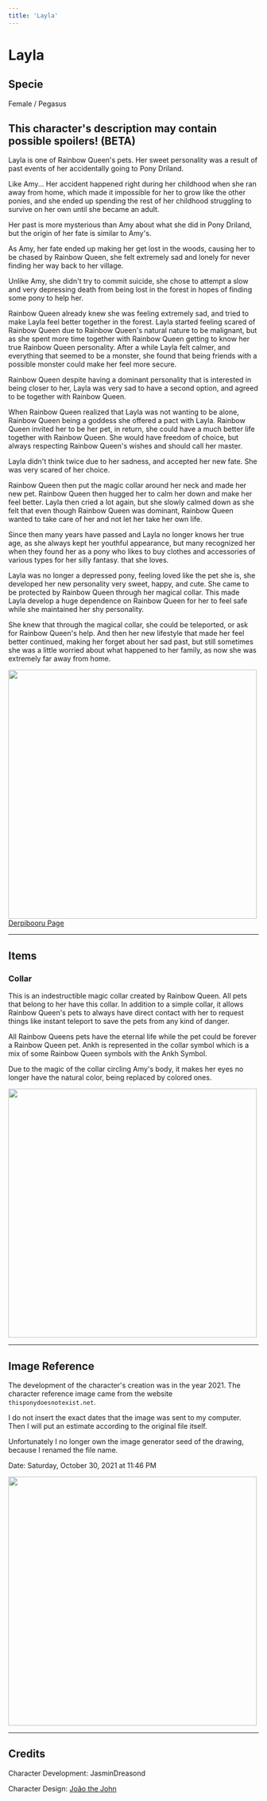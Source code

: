 ```yaml
---
title: 'Layla'
---
```


# Layla

## Specie

Female / Pegasus

## This character's description may contain possible spoilers! (BETA)

Layla is one of Rainbow Queen's pets. Her sweet personality was a result of past events of her accidentally going to Pony Driland.

Like Amy... Her accident happened right during her childhood when she ran away from home, which made it impossible for her to grow like the other ponies, and she ended up spending the rest of her childhood struggling to survive on her own until she became an adult.

Her past is more mysterious than Amy about what she did in Pony Driland, but the origin of her fate is similar to Amy's.

As Amy, her fate ended up making her get lost in the woods, causing her to be chased by Rainbow Queen, she felt extremely sad and lonely for never finding her way back to her village.

Unlike Amy, she didn't try to commit suicide, she chose to attempt a slow and very depressing death from being lost in the forest in hopes of finding some pony to help her.

Rainbow Queen already knew she was feeling extremely sad, and tried to make Layla feel better together in the forest. Layla started feeling scared of Rainbow Queen due to Rainbow Queen's natural nature to be malignant, but as she spent more time together with Rainbow Queen getting to know her true Rainbow Queen personality. After a while Layla felt calmer, and everything that seemed to be a monster, she found that being friends with a possible monster could make her feel more secure.

Rainbow Queen despite having a dominant personality that is interested in being closer to her, Layla was very sad to have a second option, and agreed to be together with Rainbow Queen.

When Rainbow Queen realized that Layla was not wanting to be alone, Rainbow Queen being a goddess she offered a pact with Layla. Rainbow Queen invited her to be her pet, in return, she could have a much better life together with Rainbow Queen. She would have freedom of choice, but always respecting Rainbow Queen's wishes and should call her master.

Layla didn't think twice due to her sadness, and accepted her new fate. She was very scared of her choice.

Rainbow Queen then put the magic collar around her neck and made her new pet. Rainbow Queen then hugged her to calm her down and make her feel better. Layla then cried a lot again, but she slowly calmed down as she felt that even though Rainbow Queen was dominant, Rainbow Queen wanted to take care of her and not let her take her own life.

Since then many years have passed and Layla no longer knows her true age, as she always kept her youthful appearance, but many recognized her when they found her as a pony who likes to buy clothes and accessories of various types for her silly fantasy. that she loves.

Layla was no longer a depressed pony, feeling loved like the pet she is, she developed her new personality very sweet, happy, and cute. She came to be protected by Rainbow Queen through her magical collar. This made Layla develop a huge dependence on Rainbow Queen for her to feel safe while she maintained her shy personality.

She knew that through the magical collar, she could be teleported, or ask for Rainbow Queen's help. And then her new lifestyle that made her feel better continued, making her forget about her sad past, but still sometimes she was a little worried about what happened to her family, as now she was extremely far away from home.

<img src="https://ar-io.dev/shHPlacMUy7JWHqNO0GQPZitOyDdFFv7UsgktT69c1A" height="500">
<a href="https://derpibooru.org/images/2737673" target="_blank">Derpibooru Page</a>

<hr/>

## Items

### Collar

This is an indestructible magic collar created by Rainbow Queen. All pets that belong to her have this collar. In addition to a simple collar, it allows Rainbow Queen's pets to always have direct contact with her to request things like instant teleport to save the pets from any kind of danger.

All Rainbow Queens pets have the eternal life while the pet could be forever a Rainbow Queen pet. Ankh is represented in the collar symbol which is a mix of some Rainbow Queen symbols with the Ankh Symbol.

Due to the magic of the collar circling Amy's body, it makes her eyes no longer have the natural color, being replaced by colored ones.

<img src="https://ar-io.dev/F2VfXQrr0UK39bSMSp5M1P0riNeZ5fFE2BE0qh73dmk" height="500">

<hr/>

## Image Reference

The development of the character's creation was in the year 2021. The character reference image came from the website `thisponydoesnotexist.net`.

I do not insert the exact dates that the image was sent to my computer. Then I will put an estimate according to the original file itself.

Unfortunately I no longer own the image generator seed of the drawing, because I renamed the file name.

Date: Saturday, October 30, 2021 at 11:46 PM

<img src="/img/demo/Layla.jpg" height="500">

<hr/>

## Credits

Character Development: JasminDreasond

Character Design: <a href="https://derpibooru.org/tags/artist-colon-joaothejohn" target="_blank">João the John</a>
